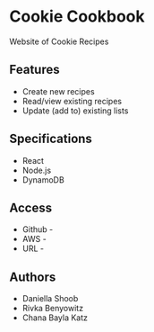 # Cookie Cookbook
Website of Cookie Recipes

## Features
* Create new recipes 
* Read/view existing recipes
* Update (add to) existing lists

## Specifications 
* React
* Node.js
* DynamoDB

## Access 
* Github -
* AWS -
* URL -

## Authors
* Daniella Shoob
* Rivka Benyowitz
* Chana Bayla Katz